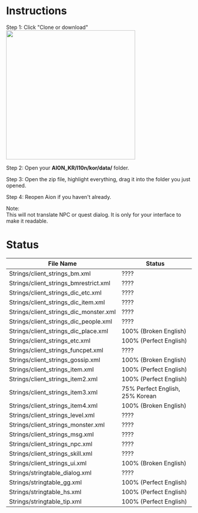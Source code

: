 # Instructions

Step 1: Click "Clone or download"  
<img src="https://i.imgur.com/uDKzibG.png" width="350"/>

Step 2: Open your **AION_KR/l10n/kor/data/** folder.  

Step 3: Open the zip file, highlight everything, drag it into the folder you just opened.  

Step 4: Reopen Aion if you haven't already.  

Note:  
This will not translate NPC or quest dialog.  It is only for your interface to make it readable.  

# Status 

File Name | Status
-------------------------- | --------------------------  
Strings/client_strings_bm.xml | ????  
Strings/client_strings_bmrestrict.xml | ????  
Strings/client_strings_dic_etc.xml | ????  
Strings/client_strings_dic_item.xml | ????  
Strings/client_strings_dic_monster.xml | ????  
Strings/client_strings_dic_people.xml | ????  
Strings/client_strings_dic_place.xml | 100% (Broken English)  
Strings/client_strings_etc.xml | 100% (Perfect English)  
Strings/client_strings_funcpet.xml | ????  
Strings/client_strings_gossip.xml | 100% (Broken English)  
Strings/client_strings_item.xml | 100% (Perfect English)  
Strings/client_strings_item2.xml | 100% (Perfect English) 
Strings/client_strings_item3.xml | 75% Perfect English, 25% Korean  
Strings/client_strings_item4.xml | 100% (Broken English)  
Strings/client_strings_level.xml | ????  
Strings/client_strings_monster.xml | ????  
Strings/client_strings_msg.xml | ????  
Strings/client_strings_npc.xml | ????  
Strings/client_strings_skill.xml | ????  
Strings/client_strings_ui.xml | 100% (Broken English)  
Strings/stringtable_dialog.xml | ????  
Strings/stringtable_gg.xml | 100% (Perfect English)  
Strings/stringtable_hs.xml | 100% (Perfect English)  
Strings/stringtable_tip.xml | 100% (Perfect English)  
